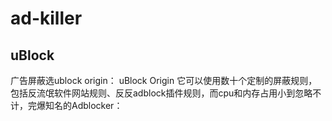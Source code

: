 # ad-killer

## uBlock
广告屏蔽选ublock origin： uBlock Origin
它可以使用数十个定制的屏蔽规则，包括反流氓软件网站规则、反反adblock插件规则，而cpu和内存占用小到忽略不计，完爆知名的Adblocker：
